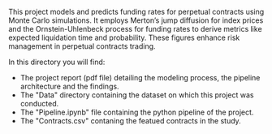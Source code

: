 This project models and predicts funding rates for perpetual contracts using Monte Carlo simulations. It employs Merton’s jump diffusion for index prices and the Ornstein-Uhlenbeck process for funding rates to derive metrics like expected liquidation time and probability. These figures enhance risk management in perpetual contracts trading.

In this directory you will find:
- The project report (pdf file) detailing the modeling process, the pipeline architecture and the findings.
- The "Data" directory containing the dataset on which this project was conducted.
- The "Pipeline.ipynb" file containing the python pipeline of the project.
- The "Contracts.csv" contaning the featued contracts in the study.
